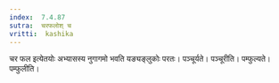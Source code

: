 ```yaml
---
index:  7.4.87
sutra:  चरफलोश् च
vritti:  kashika 
---
```


चर फल इत्येतयोः अभ्यासस्य नुगागमो भवति यङ्यङ्लुकोः परतः। पञ्चूर्यते। पञ्चूरीति। पम्फुल्यते। पम्फुलीति।

